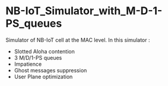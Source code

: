 # NB-IoT_Simulator_with_M-D-1-PS_queues
Simulator of NB-IoT cell at the MAC level. In this simulator :
  - Slotted Aloha contention
  - 3 M/D/1-PS queues
  - Impatience
  - Ghost messages suppression
  - User Plane optimization
